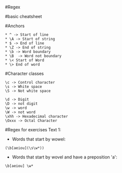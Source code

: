 #Regex

#basic cheatsheet

#Anchors
```
* ^ -> Start of line
* \A -> Start of string
* $ -> End of line
* \Z -> End of string
* \b -> Word boundary
* \B  -> Word not boundary
* \< Start of Word
* \> End of word
```

#Character classes
```
\c -> Control character
\s -> White space
\S -> Not white space

\d -> Digit
\D -> not digit
\w -> word
\W -> not word
\xhh -> Hexadecimal character
\Oxxx -> Octal Character
```

#Regex for exercises
Text 1:
* Words that start by wowel:
```
(\b[aeiou](\s\w*))
```
* Words that start by wovel and have a preposition 'a':
```
\b[aeiou] \w*
```
